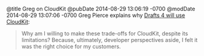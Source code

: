 @title Greg on CloudKit
@pubDate 2014-08-29 13:06:19 -0700
@modDate 2014-08-29 13:07:06 -0700
Greg Pierce explains why <a href="http://awkwardhare.com/post/96104947635/choosing-cloudkit">Drafts 4 will use CloudKit</a>:

>Why am I willing to make these trade-offs for CloudKit, despite its limitations? Because, ultimately, developer perspectives aside, I felt it was the right choice for my customers.
